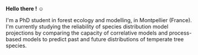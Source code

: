 **Hello there ! :relaxed:**

I'm a PhD student in forest ecology and modelling, in Montpellier (France).
I'm currently studying the reliability of species distribution model projections by comparing the capacity of correlative models and process-based models to predict past and future distributions of temperate tree species.
